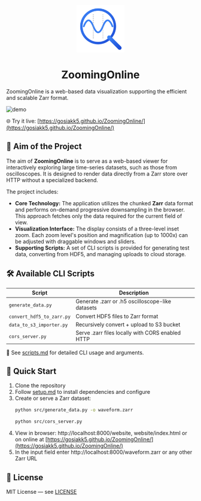 <p align="center">
<picture>
<source media="(prefers-color-scheme: dark)" srcset="./docs/assets/logo-dark.svg">
<img width="128" height="128" src="./docs/assets/logo-light.svg">
</picture>
</p>

<h1 align="center">ZoomingOnline</h1>


ZoomingOnline is a web-based data visualization supporting the efficient and scalable Zarr format.

![demo](./docs/assets/demo.gif)

🌐 Try it live: [https://gosiakk5.github.io/ZoomingOnline/](https://gosiakk5.github.io/ZoomingOnline/)

## 🎯 Aim of the Project

The aim of **ZoomingOnline** is to serve as a web-based viewer for interactively exploring large time-series datasets,
such as those from oscilloscopes. It is designed to render data directly from a Zarr store over HTTP without a
specialized backend.

The project includes:

- **Core Technology:** The application utilizes the chunked **Zarr** data format and performs on-demand progressive
  downsampling in the browser. This approach fetches only the data required for the current field of view.
- **Visualization Interface:** The display consists of a three-level inset zoom. Each zoom level's position and
  magnification (up to 1000x) can be adjusted with draggable windows and sliders.
- **Supporting Scripts:** A set of CLI scripts is provided for generating test data, converting from HDF5, and managing
  uploads to cloud storage.

## 🛠 Available CLI Scripts

| Script                    | Description                                      |
|---------------------------|--------------------------------------------------|
| `generate_data.py`        | Generate .zarr or .h5 oscilloscope-like datasets |
| `convert_hdf5_to_zarr.py` | Convert HDF5 files to Zarr format                |
| `data_to_s3_importer.py`  | Recursively convert + upload to S3 bucket        |
| `cors_server.py`          | Serve .zarr files locally with CORS enabled HTTP |

📖 See [scripts.md](./docs/scripts.md) for detailed CLI usage and arguments.

## 🚀 Quick Start

1. Clone the repository
2. Follow [setup.md](./docs/setup.md) to install dependencies and configure
3. Create or serve a Zarr dataset:
   <!-- Check: Run -->
   ```bash
   python src/generate_data.py -o waveform.zarr
   ```
   ```bash
   python src/cors_server.py
   ```
4. View in browser: http://localhost:8000/website, website/index.html or on online
   at [https://gosiakk5.github.io/ZoomingOnline/](https://gosiakk5.github.io/ZoomingOnline/)
5. In the input field enter http://localhost:8000/waveform.zarr or any other Zarr URL

## 📄 License

MIT License — see [LICENSE](LICENSE)